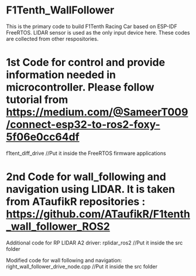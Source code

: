 # F1Tenth_WallFollower
This is the primary code to build F1Tenth Racing Car based on ESP-IDF FreeRTOS. LIDAR sensor is used as the only input device here. These codes are collected from other respositories.

# 1st Code for control and provide information needed in microcontroller. Please follow tutorial from https://medium.com/@SameerT009/connect-esp32-to-ros2-foxy-5f06e0cc64df
f1tent_diff_drive //Put it inside the FreeRTOS firmware applications

# 2nd Code for wall_following and navigation using LIDAR. It is taken from ATaufikR repositories : https://github.com/ATaufikR/F1tenth_wall_follower_ROS2

Additional code for RP LIDAR A2 driver:
rplidar_ros2 //Put it inside the src folder

Modified code for wall following and navigation:
right_wall_follower_drive_node.cpp //Put it inside the src folder
